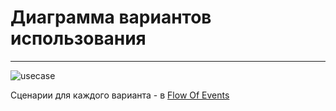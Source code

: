 # Диаграмма вариантов использования
_____
![usecase](https://user-images.githubusercontent.com/39530536/47421590-9aa81c00-d789-11e8-84a2-923135d29be2.png)


Сценарии для каждого варианта - в [Flow Of Events](https://github.com/Vrach01/BookStorage/blob/master/Docs/UseCase/%D0%9F%D0%BE%D1%82%D0%BE%D0%BA%20%D1%81%D0%BE%D0%B1%D1%8B%D1%82%D0%B8%D0%B9.md)

